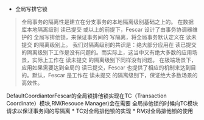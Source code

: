 * 全局写排它锁
> 全局事务的隔离性是建立在分支事务的本地隔离级别基础之上的。
  在数据库本地隔离级别 读已提交 或以上的前提下，Fescar 设计了由事务协调器维护的 全局写排他锁，来保证事务间的 写隔离，将全局事务默认定义在 读未提交 的隔离级别上。
  我们对隔离级别的共识是：绝大部分应用在 读已提交 的隔离级别下工作是没有问题的。而实际上，这当中又有绝大多数的应用场景，实际上工作在 读未提交 的隔离级别下同样没有问题。
  在极端场景下，应用如果需要达到全局的 读已提交，Fescar 也提供了相应的机制来达到目的。默认，Fescar 是工作在 读未提交 的隔离级别下，保证绝大多数场景的高效性。
      
   DefaultCoordiantorFescar的全局锁排他锁实现在TC（Transaction Coordinate）模块,RM(Resouce Manager)会在需要
    全局排他锁的时候向TC模块请求以保证事务间的写隔离
    * TC对全局排他锁的实现
    * RM对全局排他锁的使用